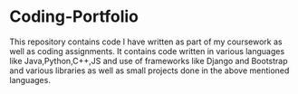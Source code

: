 # Coding-Portfolio
This repository contains code I have written as part of my coursework as well as coding assignments.
It contains code written in various languages like Java,Python,C++,JS and use of frameworks like Django and Bootstrap and various libraries as well as small projects done in the above mentioned languages.
